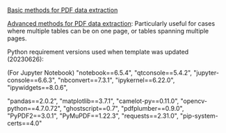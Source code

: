 [Basic methods for PDF data extraction](https://github.com/ow-gryphon/gryphon-pdf-data-extraction/blob/main/template/notebooks/data_extraction/%5Btemplate%5D%20Basic%20PDF%20text%20and%20table%20extraction.ipynb)

[Advanced methods for PDF data extraction](https://github.com/ow-gryphon/gryphon-pdf-data-extraction/blob/main/template/notebooks/data_extraction/%5Btemplate%5D%20Advanced%20PDF%20table%20extraction%20example%20with%20pdfplumber.ipynb): Particularly useful for cases where multiple tables can be on one page, or tables spanning multiple pages.


Python requirement versions used when template was updated (20230626):

(For Jupyter Notebook)
"notebook==6.5.4", 
"qtconsole==5.4.2", 
"jupyter-console==6.6.3",
"nbconvert==7.3.1",
"ipykernel==6.22.0",
"ipywidgets==8.0.6",


"pandas==2.0.2", 
"matplotlib==3.7.1", 
"camelot-py==0.11.0", 
"opencv-python==4.7.0.72", 
"ghostscript==0.7", 
"pdfplumber==0.9.0", 
"PyPDF2==3.0.1", 
"PyMuPDF==1.22.3",
"requests==2.31.0",
"pip-system-certs==4.0"
